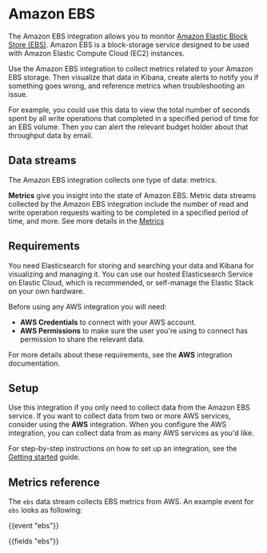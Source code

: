 # Amazon EBS
The Amazon EBS integration allows you to monitor [Amazon Elastic Block Store (EBS)](https://aws.amazon.com/ebs/). Amazon EBS is a block-storage service designed to be used with Amazon Elastic Compute Cloud (EC2) instances.

Use the Amazon EBS integration to collect metrics related to your Amazon EBS storage.
Then visualize that data in Kibana, create alerts to notify you if something goes wrong, and reference metrics when troubleshooting an issue.

For example, you could use this data to view the total number of seconds spent by all write operations that completed in a specified period of time for an EBS volume. Then you can alert the relevant budget holder about that throughput data by email.

## Data streams

The Amazon EBS integration collects one type of data: metrics.

**Metrics** give you insight into the state of Amazon EBS.
Metric data streams collected by the Amazon EBS integration include the number of read and write operation requests waiting to be completed in a specified period of time, and more. See more details in the [Metrics](#metrics-reference)

## Requirements

You need Elasticsearch for storing and searching your data and Kibana for visualizing and managing it.
You can use our hosted Elasticsearch Service on Elastic Cloud, which is recommended, or self-manage the Elastic Stack on your own hardware.

Before using any AWS integration you will need:

 * **AWS Credentials** to connect with your AWS account.
 * **AWS Permissions** to make sure the user you're using to connect has permission to share the relevant data.

For more details about these requirements, see the **AWS** integration documentation.

## Setup

Use this integration if you only need to collect data from the Amazon EBS service.
If you want to collect data from two or more AWS services, consider using the **AWS** integration.
When you configure the AWS integration, you can collect data from as many AWS services as you'd like.

For step-by-step instructions on how to set up an integration, see the
[Getting started](https://www.elastic.co/guide/en/welcome-to-elastic/current/getting-started-observability.html) guide.

## Metrics reference 
The `ebs` data stream collects EBS metrics from AWS.
An example event for `ebs` looks as following:

{{event "ebs"}}

{{fields "ebs"}}